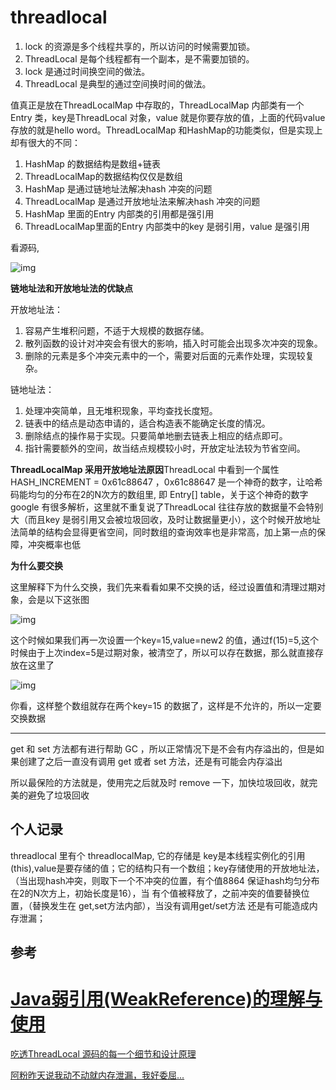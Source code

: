 # threadlocal

1. lock 的资源是多个线程共享的，所以访问的时候需要加锁。
2. ThreadLocal 是每个线程都有一个副本，是不需要加锁的。
3. lock 是通过时间换空间的做法。
4. ThreadLocal 是典型的通过空间换时间的做法。



值真正是放在ThreadLocalMap 中存取的，ThreadLocalMap 内部类有一个Entry 类，key是ThreadLocal 对象，value 就是你要存放的值，上面的代码value 存放的就是hello word。ThreadLocalMap 和HashMap的功能类似，但是实现上却有很大的不同：

1. HashMap 的数据结构是数组+链表
2. ThreadLocalMap的数据结构仅仅是数组
3. HashMap 是通过链地址法解决hash 冲突的问题
4. ThreadLocalMap 是通过开放地址法来解决hash 冲突的问题
5. HashMap 里面的Entry 内部类的引用都是强引用
6. ThreadLocalMap里面的Entry 内部类中的key 是弱引用，value 是强引用

看源码,

![img](http://5b0988e595225.cdn.sohucs.com/images/20191026/7ed07e788f7048949cbea7c5842d7209.png)



**链地址法和开放地址法的优缺点**

开放地址法：

1. 容易产生堆积问题，不适于大规模的数据存储。
2. 散列函数的设计对冲突会有很大的影响，插入时可能会出现多次冲突的现象。
3. 删除的元素是多个冲突元素中的一个，需要对后面的元素作处理，实现较复杂。

链地址法：

1. 处理冲突简单，且无堆积现象，平均查找长度短。
2. 链表中的结点是动态申请的，适合构造表不能确定长度的情况。
3. 删除结点的操作易于实现。只要简单地删去链表上相应的结点即可。
4. 指针需要额外的空间，故当结点规模较小时，开放定址法较为节省空间。

**ThreadLocalMap 采用开放地址法原因**ThreadLocal 中看到一个属性 HASH_INCREMENT = 0x61c88647 ，0x61c88647 是一个神奇的数字，让哈希码能均匀的分布在2的N次方的数组里, 即 Entry[] table，关于这个神奇的数字google 有很多解析，这里就不重复说了ThreadLocal 往往存放的数据量不会特别大（而且key 是弱引用又会被垃圾回收，及时让数据量更小），这个时候开放地址法简单的结构会显得更省空间，同时数组的查询效率也是非常高，加上第一点的保障，冲突概率也低



**为什么要交换**

这里解释下为什么交换，我们先来看看如果不交换的话，经过设置值和清理过期对象，会是以下这张图

![img](http://5b0988e595225.cdn.sohucs.com/images/20191026/bb4730acefe44b0d99452953ab9ce4b3.png)

这个时候如果我们再一次设置一个key=15,value=new2 的值，通过f(15)=5,这个时候由于上次index=5是过期对象，被清空了，所以可以存在数据，那么就直接存放在这里了

![img](http://5b0988e595225.cdn.sohucs.com/images/20191026/d5451e3cf21a4610bb42a243a34fa6cb.png)

你看，这样整个数组就存在两个key=15 的数据了，这样是不允许的，所以一定要交换数据



------------

get 和 set 方法都有进行帮助 GC ，所以正常情况下是不会有内存溢出的，但是如果创建了之后一直没有调用 get 或者 set 方法，还是有可能会内存溢出

所以最保险的方法就是，使用完之后就及时 remove 一下，加快垃圾回收，就完美的避免了垃圾回收



## 个人记录

threadlocal 里有个 threadlocalMap, 它的存储是  key是本线程实例化的引用(this),value是要存储的值；它的结构只有一个数组；key存储使用的开放地址法，（当出现hash冲突，则取下一个不冲突的位置，有个值8864 保证hash均匀分布在2的N次方上，初始长度是16），当 有个值被释放了，之前冲突的值要替换位置，（替换发生在 get,set方法内部），当没有调用get/set方法 还是有可能造成内存泄漏；

## 参考

# [Java弱引用(WeakReference)的理解与使用](https://www.cnblogs.com/zjj1996/p/9140385.html)

[吃透ThreadLocal 源码的每一个细节和设计原理 ](https://www.sohu.com/a/349724415_99908665)

[阿粉昨天说我动不动就内存泄漏，我好委屈...](https://blog.csdn.net/javageektech/article/details/108543987)